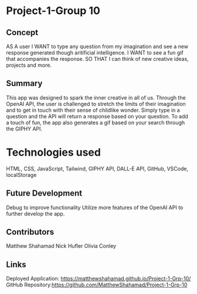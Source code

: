 # Project-1-Group 10
## Concept
AS A user
I WANT to type any question from my imagination and see a new response generated though aritificial intelligence.
I WANT to see a fun gif that accompanies the response.
SO THAT I can think of new creative ideas, projects and more.
## Summary
This app was designed to spark the inner creative in all of us. Through the OpenAI API, the user is challenged to stretch the limits of their imagination and to get in touch with their sense of childlike wonder. Simply type in a question and the API will return a response based on your question. To add a touch of fun, the app also generates a gif based on your search through the GIPHY API.
# Technologies used
HTML, CSS, JavaScript, Tailwind, GIPHY API, DALL-E API, GitHub, VSCode, localStorage
## Future Development
Debug to improve functionality 
Utilize more features of the OpenAI API to further develop the app.

## Contributors
Matthew Shahamad
Nick Hufler
Olivia Conley
## Links
Deployed Application: https://matthewshahamad.github.io/Project-1-Grp-10/
GitHub Repository:https://github.com/MatthewShahamad/Project-1-Grp-10
